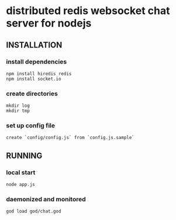 # distributed redis websocket chat server for nodejs

## INSTALLATION

### install dependencies
    npm install hiredis redis
    npm install socket.io

### create directories
    mkdir log
    mkdir tmp

### set up config file
    create `config/config.js` from `config.js.sample`

## RUNNING

### local start
    node app.js

### daemonized and monitored
    god load god/chat.god

